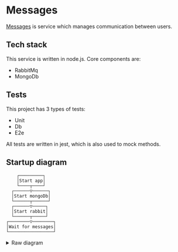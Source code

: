 # Messages

[Messages](https://github.com/Monsters-RPG-game/Messages) is service which manages communication between users.

## Tech stack

This service is written in node.js. Core components are:

- RabbitMq
- MongoDb

## Tests

This project has 3 types of tests:

- Unit 
- Db 
- E2e 

All tests are written in jest, which is also used to mock methods.

## Startup diagram

```text
    ┌─────────┐    
    │Start app│    
    └────┬────┘    
  ┌──────▽──────┐  
  │Start mongoDb│  
  └──────┬──────┘  
  ┌──────▽─────┐   
  │Start rabbit│   
  └──────┬─────┘   
┌────────▽────────┐
│Wait for messages│
└─────────────────┘
```

<details>
   <summary>Raw diagram</summary>

```
"Start app"
"Start mongoDb"
"Start rabbit"
"Wait for messages"
```

</details>


